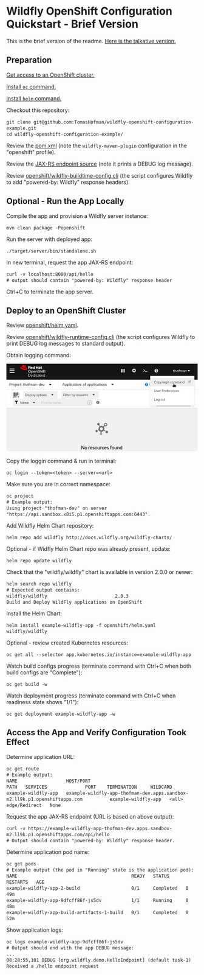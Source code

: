 # Wildfly OpenShift Configuration Quickstart - Brief Version

This is the brief version of the readme. [Here is the talkative version.](README.md)

## Preparation

[Get access to an OpenShift cluster.](https://developers.redhat.com/developer-sandbox/get-started)

[Install `oc` command.](https://developers.redhat.com/openshift/command-line-tools)

[Install `helm` command.](https://helm.sh/docs/intro/install/)

Checkout this repository:
```shell
git clone git@github.com:TomasHofman/wildfly-openshift-configuration-example.git
cd wildfly-openshift-configuration-example/
```

Review the [pom.xml](pom.xml) (note the `wildfly-maven-plugin` configuration in the "openshift" profile).

Review the [JAX-RS endpoint source](src/main/java/org/wildfly/demo/HelloEndpoint.java)
(note it prints a DEBUG log message).

Review [openshift/wildfly-buildtime-config.cli](openshift/wildfly-buildtime-config.cli)
(the script configures Wildfly to add "powered-by: Wildfly" response headers).

## Optional - Run the App Locally

Compile the app and provision a Wildfly server instance:
```shell
mvn clean package -Popenshift
```

Run the server with deployed app:
```shell
./target/server/bin/standalone.sh
```

In new terminal, request the app JAX-RS endpoint:
```shell
curl -v localhost:8080/api/hello
# output should contain "powered-by: Wildfly" response header
```

Ctrl+C to terminate the app server.

## Deploy to an OpenShift Cluster

Review [openshift/helm.yaml](openshift/helm.yaml).

Review [openshift/wildfly-runtime-config.cli](openshift/wildfly-runtime-config.cli)
(the script configures Wildfly to print DEBUG log messages to standard output).

Obtain logging command:

![Copy the login command](images/copy-login-command.png)

Copy the loggin command & run in terminal:
```shell
oc login --token=<token> --server=<url>
```

Make sure you are in correct namespace:
```shell
oc project
# Example output:
Using project "thofman-dev" on server "https://api.sandbox.x8i5.p1.openshiftapps.com:6443".
```

Add Wildfly Helm Chart repository:
```shell
helm repo add wildfly http://docs.wildfly.org/wildfly-charts/
```

Optional - if Widfly Helm Chart repo was already present, update:
```shell
helm repo update wildfly
```

Check that the "wildfly/wildfly" chart is available in version 2.0.0 or newer:
```shell
helm search repo wildfly
# Expected output contains:
wildfly/wildfly                     	2.0.3        	           	Build and Deploy WildFly applications on OpenShift
```

Install the Helm Chart:
```shell
helm install example-wildfly-app -f openshift/helm.yaml wildfly/wildfly
```

Optional - review created Kubernetes resources:
```shell
oc get all --selector app.kubernetes.io/instance=example-wildfly-app
```

Watch build configs progress (terminate command with Ctrl+C when both build configs are "Complete"):
```shell
oc get build -w
```

Watch deployment progress (terminate command with Ctrl+C when readiness state shows "1/1"):
```shell
oc get deployment example-wildfly-app -w
```

## Access the App and Verify Configuration Took Effect

Determine application URL:
```shell
oc get route
# Example output:
NAME                  HOST/PORT                                                                   PATH   SERVICES              PORT    TERMINATION     WILDCARD
example-wildfly-app   example-wildfly-app-thofman-dev.apps.sandbox-m2.ll9k.p1.openshiftapps.com          example-wildfly-app   <all>   edge/Redirect   None
```

Request the app JAX-RS endpoint (URL is based on above output):
```shell
curl -v https://example-wildfly-app-thofman-dev.apps.sandbox-m2.ll9k.p1.openshiftapps.com/api/hello
# Output should contain "powered-by: Wildfly" response header.
```

Determine application pod name:
```shell
oc get pods
# Example output (the pod in "Running" state is the application pod):
NAME                                          READY   STATUS      RESTARTS   AGE
example-wildfly-app-2-build                   0/1     Completed   0          49m
example-wildfly-app-9dfcff86f-js5dv           1/1     Running     0          48m
example-wildfly-app-build-artifacts-1-build   0/1     Completed   0          52m
```

Show application logs:
```shell
oc logs example-wildfly-app-9dfcff86f-js5dv
# Output should end with the app DEBUG message:
...
08:28:55,101 DEBUG [org.wildfly.demo.HelloEndpoint] (default task-1) Received a /hello endpoint request
```